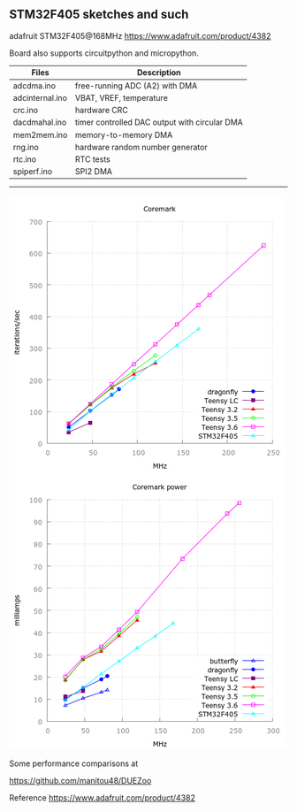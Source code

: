 ##  STM32F405 sketches and such 

adafruit STM32F405@168MHz https://www.adafruit.com/product/4382 

Board also supports circuitpython and micropython.

Files | Description
---|---
adcdma.ino | free-running ADC (A2) with DMA
adcinternal.ino  |   VBAT, VREF, temperature 
crc.ino | hardware CRC
dacdmahal.ino | timer controlled DAC output with circular DMA
mem2mem.ino | memory-to-memory DMA
rng.ino | hardware random number generator
rtc.ino |  RTC tests
spiperf.ino | SPI2 DMA

--------
![coremark](405t3.png)
![coremark power](405t3a.png)

Some performance comparisons at

   https://github.com/manitou48/DUEZoo

Reference
  https://www.adafruit.com/product/4382 
